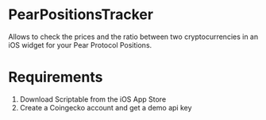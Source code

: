 # PearPositionsTracker
Allows to check the prices and the ratio between two cryptocurrencies in an iOS widget for your Pear Protocol Positions.

# Requirements 
1. Download Scriptable from the iOS App Store 
2. Create a Coingecko account and get a demo api key
